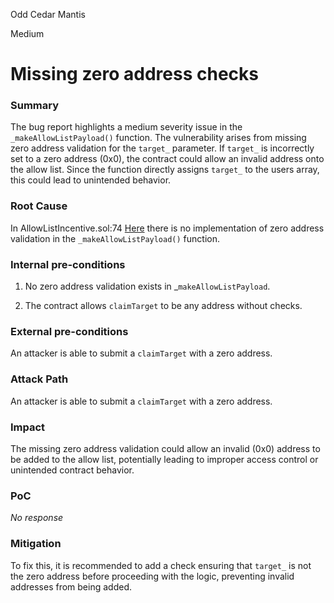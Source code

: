 Odd Cedar Mantis

Medium

# Missing zero address checks

### Summary


The bug report highlights a medium severity issue in the `_makeAllowListPayload()` function. The vulnerability arises from missing zero address validation for the `target_` parameter. If `target_` is incorrectly set to a zero address (0x0), the contract could allow an invalid address onto the allow list. Since the function directly assigns `target_` to the users array, this could lead to unintended behavior. 

### Root Cause

In AllowListIncentive.sol:74 [Here](https://github.com/rabbitholegg/boost-protocol/blob/315e6a83d1ba137d95d5904e8f5fd1b513d5c505/packages/evm/contracts/incentives/AllowListIncentive.sol#L74)  there is no implementation of zero address validation in the `_makeAllowListPayload()` function.

### Internal pre-conditions

1. No zero address validation exists in _`makeAllowListPayload`.

2. The contract allows `claimTarget` to be any address without checks.

### External pre-conditions

An attacker is able to submit a `claimTarget` with a zero address.

### Attack Path
An attacker is able to submit a `claimTarget` with a zero address.

### Impact

 The missing zero address validation could allow an invalid (0x0) address to be added to the allow list, potentially leading to improper access control or unintended contract behavior.

### PoC

_No response_

### Mitigation

To fix this, it is recommended to add a check ensuring that `target_` is not the zero address before proceeding with the logic, preventing invalid addresses from being added.